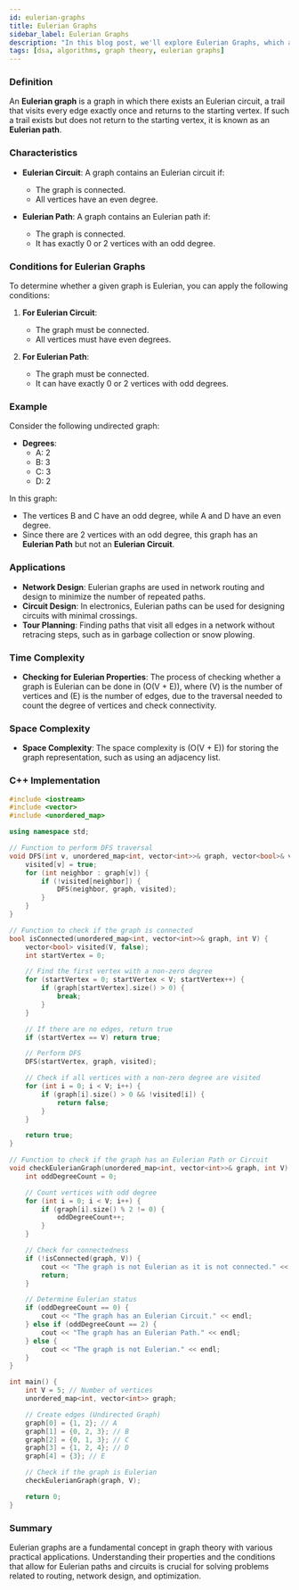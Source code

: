 ```yaml
---
id: eulerian-graphs
title: Eulerian Graphs
sidebar_label: Eulerian Graphs
description: "In this blog post, we'll explore Eulerian Graphs, which are graphs that contain an Eulerian path or circuit, with a focus on their properties, conditions, and applications."
tags: [dsa, algorithms, graph theory, eulerian graphs]
---
```


### Definition

An **Eulerian graph** is a graph in which there exists an Eulerian circuit, a trail that visits every edge exactly once and returns to the starting vertex. If such a trail exists but does not return to the starting vertex, it is known as an **Eulerian path**.

### Characteristics

- **Eulerian Circuit**: A graph contains an Eulerian circuit if:
  - The graph is connected.
  - All vertices have an even degree.

- **Eulerian Path**: A graph contains an Eulerian path if:
  - The graph is connected.
  - It has exactly 0 or 2 vertices with an odd degree.

### Conditions for Eulerian Graphs

To determine whether a given graph is Eulerian, you can apply the following conditions:

1. **For Eulerian Circuit**:
   - The graph must be connected.
   - All vertices must have even degrees.

2. **For Eulerian Path**:
   - The graph must be connected.
   - It can have exactly 0 or 2 vertices with odd degrees.

### Example

Consider the following undirected graph:


- **Degrees**:
  - A: 2
  - B: 3
  - C: 3
  - D: 2

In this graph:
- The vertices B and C have an odd degree, while A and D have an even degree.
- Since there are 2 vertices with an odd degree, this graph has an **Eulerian Path** but not an **Eulerian Circuit**.

### Applications

- **Network Design**: Eulerian graphs are used in network routing and design to minimize the number of repeated paths.
- **Circuit Design**: In electronics, Eulerian paths can be used for designing circuits with minimal crossings.
- **Tour Planning**: Finding paths that visit all edges in a network without retracing steps, such as in garbage collection or snow plowing.

### Time Complexity

- **Checking for Eulerian Properties**: The process of checking whether a graph is Eulerian can be done in \(O(V + E)\), where \(V\) is the number of vertices and \(E\) is the number of edges, due to the traversal needed to count the degree of vertices and check connectivity.

### Space Complexity

- **Space Complexity**: The space complexity is \(O(V + E)\) for storing the graph representation, such as using an adjacency list.

### C++ Implementation

```cpp
#include <iostream>
#include <vector>
#include <unordered_map>

using namespace std;

// Function to perform DFS traversal
void DFS(int v, unordered_map<int, vector<int>>& graph, vector<bool>& visited) {
    visited[v] = true;
    for (int neighbor : graph[v]) {
        if (!visited[neighbor]) {
            DFS(neighbor, graph, visited);
        }
    }
}

// Function to check if the graph is connected
bool isConnected(unordered_map<int, vector<int>>& graph, int V) {
    vector<bool> visited(V, false);
    int startVertex = 0;

    // Find the first vertex with a non-zero degree
    for (startVertex = 0; startVertex < V; startVertex++) {
        if (graph[startVertex].size() > 0) {
            break;
        }
    }

    // If there are no edges, return true
    if (startVertex == V) return true;

    // Perform DFS
    DFS(startVertex, graph, visited);

    // Check if all vertices with a non-zero degree are visited
    for (int i = 0; i < V; i++) {
        if (graph[i].size() > 0 && !visited[i]) {
            return false;
        }
    }

    return true;
}

// Function to check if the graph has an Eulerian Path or Circuit
void checkEulerianGraph(unordered_map<int, vector<int>>& graph, int V) {
    int oddDegreeCount = 0;

    // Count vertices with odd degree
    for (int i = 0; i < V; i++) {
        if (graph[i].size() % 2 != 0) {
            oddDegreeCount++;
        }
    }

    // Check for connectedness
    if (!isConnected(graph, V)) {
        cout << "The graph is not Eulerian as it is not connected." << endl;
        return;
    }

    // Determine Eulerian status
    if (oddDegreeCount == 0) {
        cout << "The graph has an Eulerian Circuit." << endl;
    } else if (oddDegreeCount == 2) {
        cout << "The graph has an Eulerian Path." << endl;
    } else {
        cout << "The graph is not Eulerian." << endl;
    }
}

int main() {
    int V = 5; // Number of vertices
    unordered_map<int, vector<int>> graph;

    // Create edges (Undirected Graph)
    graph[0] = {1, 2}; // A
    graph[1] = {0, 2, 3}; // B
    graph[2] = {0, 1, 3}; // C
    graph[3] = {1, 2, 4}; // D
    graph[4] = {3}; // E

    // Check if the graph is Eulerian
    checkEulerianGraph(graph, V);

    return 0;
}
```
### Summary

Eulerian graphs are a fundamental concept in graph theory with various practical applications. Understanding their properties and the conditions that allow for Eulerian paths and circuits is crucial for solving problems related to routing, network design, and optimization.
